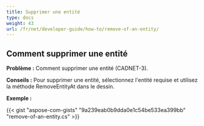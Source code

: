 ```yaml
---
title: Supprimer une entité
type: docs
weight: 43
url: /fr/net/developer-guide/how-to/remove-of-an-entity/
---
```


## **Comment supprimer une entité**

**Problème :** Comment supprimer une entité (CADNET-3).

**Conseils :** Pour supprimer une entité, sélectionnez l'entité requise et utilisez la méthode RemoveEntityAt dans le dessin.

**Exemple :**

{{< gist "aspose-com-gists" "9a239eab0b9dda0e1c54be533ea399bb" "remove-of-an-entity.cs" >}}
